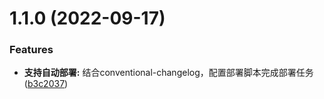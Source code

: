 # 1.1.0 (2022-09-17)


### Features

* **支持自动部署:** 结合conventional-changelog，配置部署脚本完成部署任务 ([b3c2037](https://github.com/AaronCxh/automaticDeployment/commit/b3c20378da098c20ccfb4818a8ddaf62f2fa757e))



